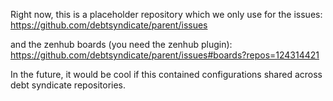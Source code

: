 Right now, this is a placeholder repository which we only use for the issues: https://github.com/debtsyndicate/parent/issues

and the zenhub boards (you need the zenhub plugin): https://github.com/debtsyndicate/parent/issues#boards?repos=124314421

In the future, it would be cool if this contained configurations shared across debt syndicate repositories.
